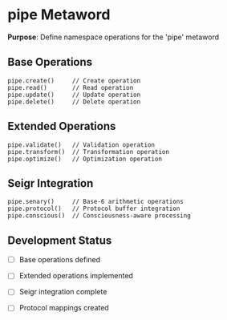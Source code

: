 # pipe Metaword

**Purpose**: Define namespace operations for the 'pipe' metaword

## Base Operations

```hyphos
pipe.create()     // Create operation
pipe.read()       // Read operation  
pipe.update()     // Update operation
pipe.delete()     // Delete operation
```

## Extended Operations

```hyphos
pipe.validate()   // Validation operation
pipe.transform()  // Transformation operation
pipe.optimize()   // Optimization operation
```

## Seigr Integration

```hyphos
pipe.senary()     // Base-6 arithmetic operations
pipe.protocol()   // Protocol buffer integration
pipe.conscious()  // Consciousness-aware processing
```

## Development Status

- [ ] Base operations defined
- [ ] Extended operations implemented  
- [ ] Seigr integration complete
- [ ] Protocol mappings created

